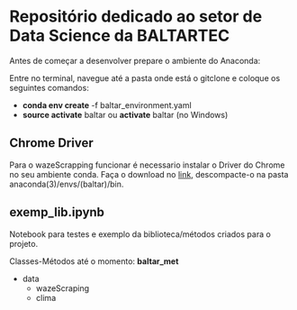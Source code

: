 # Repositório dedicado ao setor de Data Science da BALTARTEC

Antes de começar a desenvolver prepare o ambiente do Anaconda:

Entre no terminal, navegue até a pasta onde está o gitclone e coloque os seguintes comandos:

- **conda env create** -f baltar_environment.yaml
- **source activate**  baltar ou **activate** baltar (no Windows)

## Chrome Driver

Para o wazeScrapping funcionar é necessario instalar o Driver do Chrome no seu ambiente conda. Faça o download no [link](https://sites.google.com/a/chromium.org/chromedriver/), descompacte-o na pasta anaconda(3)/envs/(baltar)/bin.

## exemp_lib.ipynb

Notebook para testes e exemplo da biblioteca/métodos criados para o projeto.

Classes-Métodos até o momento:
**baltar_met**
  - data
     - wazeScraping
     - clima
